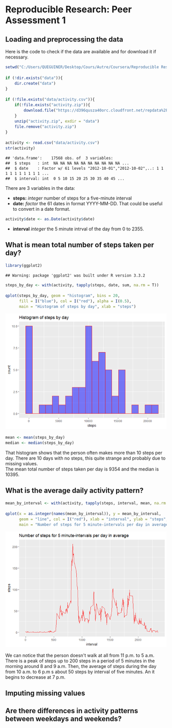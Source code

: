 # Reproducible Research: Peer Assessment 1


## Loading and preprocessing the data

Here is the code to check if the data are available and for download it if necessary.  


```r
setwd("C:/Users/QUEGUINER/Desktop/Cours/Autre/Coursera/Reproducible Research/week2/RepData_PeerAssessment1")

if (!dir.exists("data")){
    dir.create("data")
}

if (!file.exists("data/activity.csv")){
    if(!file.exists("activity.zip")){
        download.file("https://d396qusza40orc.cloudfront.net/repdata%2Fdata%2Factivity.zip","activity.zip")
    }
    unzip("activity.zip", exdir = "data")
    file.remove("activity.zip")
}

activity <- read.csv("data/activity.csv")
str(activity)
```

```
## 'data.frame':	17568 obs. of  3 variables:
##  $ steps   : int  NA NA NA NA NA NA NA NA NA NA ...
##  $ date    : Factor w/ 61 levels "2012-10-01","2012-10-02",..: 1 1 1 1 1 1 1 1 1 1 ...
##  $ interval: int  0 5 10 15 20 25 30 35 40 45 ...
```
There are 3 variables in the data:  

* **steps:** *integer* number of steps for a five-minute interval
* **date:** *factor* the 61 dates in format YYYY-MM-DD. That could be useful to convert in a date format.


```r
activity$date <- as.Date(activity$date)
```
* **interval** *integer* the 5 minute intrval of the day from 0 to 2355.  


## What is mean total number of steps taken per day?


```r
library(ggplot2)
```

```
## Warning: package 'ggplot2' was built under R version 3.3.2
```

```r
steps_by_day <- with(activity, tapply(steps, date, sum, na.rm = T))

qplot(steps_by_day, geom = "histogram", bins = 20,
      fill = I("blue"), col = I("red"), alpha = I(0.5),
      main = "Histogram of steps by day", xlab = "steps")
```

![](PA1_template_files/figure-html/per_day-1.png)<!-- -->

```r
mean <- mean(steps_by_day)
median <- median(steps_by_day)
```
That histogram shows that the person often makes more than 10 steps per day. There are 10 days with no steps, this quite strange and probably due to missing values.  
The mean total number of steps taken per day is 9354 and the median is 10395.


## What is the average daily activity pattern?


```r
mean_by_interval <- with(activity, tapply(steps, interval, mean, na.rm = T))

qplot(x = as.integer(names(mean_by_interval)), y = mean_by_interval,
      geom = "line", col = I("red"), xlab = "interval", ylab = "steps",
      main = "Number of steps for 5 minute-intervals per day in average")
```

![](PA1_template_files/figure-html/per_interval-1.png)<!-- -->

We can notice that the person doesn't walk at all from 11 p.m. to 5 a.m. There is a peak of steps up to 200 steps in a period of 5 minutes in the morning around 8 and 9 a.m. Then, the average of steps during the day from 10 a.m. to 6 p.m s about 50 steps by interval of five minutes. An it begins to decrease at 7 p.m.


## Imputing missing values



## Are there differences in activity patterns between weekdays and weekends?
